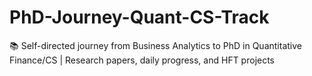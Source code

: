# PhD-Journey-Quant-CS-Track
📚 Self-directed journey from Business Analytics to PhD in Quantitative Finance/CS | Research papers, daily progress, and HFT projects
